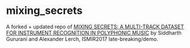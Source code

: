# mixing_secrets 

A forked + updated repo of [MIXING SECRETS: A MULTI-TRACK DATASET FOR INSTRUMENT RECOGNITION IN POLYPHONIC MUSIC](https://musicinformatics.gatech.edu/wp-content_nondefault/uploads/2017/10/Gururani_Lerch_2017_Mixing-Secrets.pdf)
by Siddharth Gururani and Alexander Lerch, ISMIR2017 late-breaking/demo.
